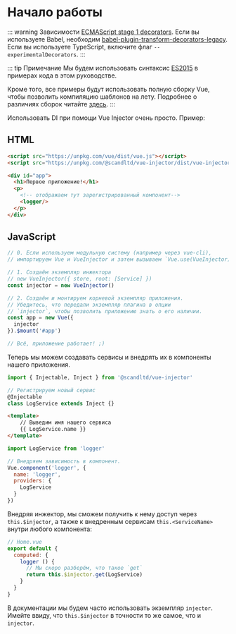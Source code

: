 # Начало работы

::: warning Зависимости
[ECMAScript stage 1 decorators](https://github.com/wycats/javascript-decorators/blob/master/README.md).
Если вы используете Babel, необходим [babel-plugin-transform-decorators-legacy](https://github.com/loganfsmyth/babel-plugin-transform-decorators-legacy).
Если вы используете TypeScript, включите флаг `--experimentalDecorators`.
:::

::: tip Примечание
Мы будем использовать синтаксис [ES2015](https://github.com/lukehoban/es6features) в примерах кода в этом руководстве.

Кроме того, все примеры будут использовать полную сборку Vue, чтобы позволить компиляцию шаблонов на лету. Подробнее о различиях сборок читайте [здесь](https://ru.vuejs.org/v2/guide/installation.html#Runtime-Компилятор-vs-Runtime-only).
:::

Использовать DI при помощи Vue Injector очень просто. Пример:

## HTML

``` html
<script src="https://unpkg.com/vue/dist/vue.js"></script>
<script src="https://unpkg.com/@scandltd/vue-injector/dist/vue-injector.js"></script>

<div id="app">
  <h1>Первое приложение!</h1>
  <p>
    <!-- отображаем тут зарегистрированный компонент-->
    <logger/>
  </p>
</div>
```

## JavaScript

``` js
// 0. Если используем модульную систему (например через vue-cli), 
// импортируем Vue и VueInjector и затем вызываем `Vue.use(VueInjector)`.

// 1. Создаём экземпляр инжектора
// new VueInjector({ store, root: [Service] })
const injector = new VueInjector()

// 2. Создаём и монтируем корневой экземпляр приложения.
// Убедитесь, что передали экземпляр плагина в опции
// `injector`, чтобы позволить приложению знать о его наличии.
const app = new Vue({
  injector
}).$mount('#app')

// Всё, приложение работает! ;)
```

Теперь мы можем создавать сервисы и внедрять их в компоненты нашего приложения.

``` js
import { Injectable, Inject } from '@scandltd/vue-injector'

// Регистрируем новый сервис
@Injectable
class LogService extends Inject {}
```

``` html
<template>
    // Выведим имя нашего сервиса
    {{ LogService.name }}
</template>
```

``` js
import LogService from 'logger'

// Внедряем зависимость в компонент.
Vue.component('logger', {
  name: 'logger',
  providers: {
    LogService
  }
})
```

Внедряя инжектор, мы сможем получить к нему доступ через `this.$injector`, а также к внедренным сервисам `this.<ServiceName>` внутри любого компонента:

```js
// Home.vue
export default {
  computed: {
    logger () {
      // Мы скоро разберём, что такое `get`
      return this.$injector.get(LogService)
    }
  }
}
```

В документации мы будем часто использовать экземпляр `injector`. Имейте ввиду, что `this.$injector` в точности то же самое, что и `injector`.